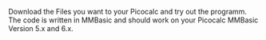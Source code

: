 Download the Files you want to your Picocalc and try out the programm.
The code is written in MMBasic and should work on your Picocalc MMBasic Version 5.x and 6.x.
